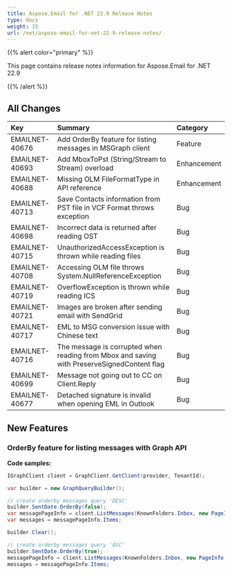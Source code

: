 ```yaml
---
title: Aspose.Email for .NET 22.9 Release Notes
type: docs
weight: 15
url: /net/aspose-email-for-net-22-9-release-notes/
---
```


{{% alert color="primary" %}} 

This page contains release notes information for Aspose.Email for .NET 22.9

{{% /alert %}} 
## **All Changes**

|**Key**|**Summary**|**Category**|
| :- | :- | :- |
|EMAILNET-40676|Add OrderBy feature for listing messages in MSGraph client|Feature|
|EMAILNET-40693|Add MboxToPst (String/Stream to Stream) overload|Enhancement|
|EMAILNET-40688|Missing OLM FileFormatType in API reference|Enhancement|
|EMAILNET-40713|Save Contacts information from PST file in VCF Format throws exception|Bug|
|EMAILNET-40698|Incorrect data is returned after reading OST|Bug|
|EMAILNET-40715|UnauthorizedAccessException is thrown while reading files|Bug|
|EMAILNET-40708|Accessing OLM file throws System.NullReferenceException|Bug|
|EMAILNET-40719|OverflowException is thrown while reading ICS|Bug|
|EMAILNET-40721|Images are broken after sending email with SendGrid|Bug|
|EMAILNET-40717|EML to MSG conversion issue with Chinese text|Bug|
|EMAILNET-40716|The message is corrupted when reading from Mbox and saving with PreserveSignedContent flag|Bug|
|EMAILNET-40699|Message not going out to CC on Client.Reply|Bug|
|EMAILNET-40677|Detached signature is invalid when opening EML in Outlook|Bug|


## **New Features**


### **OrderBy feature for listing messages with Graph API**

**Code samples:**

```csharp
IGraphClient client = GraphClient.GetClient(provider, TenantId);

var builder = new GraphQueryBuilder();

// create orderby messages query 'DESC'
builder.SentDate.OrderBy(false);
var messagePageInfo = client.ListMessages(KnownFolders.Inbox, new PageInfo(10), builder.GetQuery());
var messages = messagePageInfo.Items;

builder.Clear();

// create orderby messages query 'ASC'
builder.SentDate.OrderBy(true);
messagePageInfo = client.ListMessages(KnownFolders.Inbox, new PageInfo(10), builder.GetQuery());
messages = messagePageInfo.Items;
```
